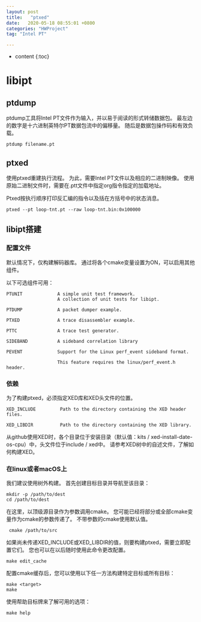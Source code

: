 ```yaml
---
layout: post
title:   "ptxed"
date:   2020-05-18 08:55:01 +0800
categories: "HWProject"
tag: "Intel PT"

---
```


* content
{:toc}






# libipt

## ptdump

ptdump工具将Intel PT文件作为输入，并以易于阅读的形式转储数据包。 最左边的数字是十六进制英特尔PT数据包流中的偏移量。 随后是数据包操作码和有效负载。

```shell
ptdump filename.pt
```



## ptxed

使用ptxed重建执行流程。 为此，需要Intel PT文件以及相应的二进制映像。 使用原始二进制文件时，需要在.ptt文件中指定org指令指定的加载地址。

Ptxed按执行顺序打印反汇编的指令以及括在方括号中的状态消息。

```shell
ptxed --pt loop-tnt.pt --raw loop-tnt.bin:0x100000
```





## libipt搭建

### 配置文件

默认情况下，仅构建解码器库。 通过将各个cmake变量设置为ON，可以启用其他组件。

以下可选组件可用：

```
PTUNIT             A simple unit test framework.
                   A collection of unit tests for libipt.

PTDUMP             A packet dumper example.

PTXED              A trace disassembler example.

PTTC               A trace test generator.

SIDEBAND           A sideband correlation library

PEVENT             Support for the Linux perf_event sideband format.

                   This feature requires the linux/perf_event.h header.
```

### 依赖

为了构建ptxed，必须指定XED库和XED头文件的位置。

```
XED_INCLUDE         Path to the directory containing the XED header files.

XED_LIBDIR          Path to the directory containing the XED library.
```

从github使用XED时，各个目录位于安装目录（默认值：kits / xed-install-date-os-cpu）中，头文件位于include / xed中。 请参考XED树中的自述文件，了解如何构建XED。

### 在linux或者macOS上

我们建议使用树外构建。 首先创建目标目录并导航至该目录：

```shell
mkdir -p /path/to/dest
cd /path/to/dest
```

在这里，以顶级源目录作为参数调用cmake。 您可能已经将部分或全部cmake变量作为cmake的参数传递了。 不带参数的cmake使用默认值。

```shell
 cmake /path/to/src
```

如果尚未传递XED_INCLUDE或XED_LIBDIR的值，则要构建ptxed，需要立即配置它们。 您也可以在以后随时使用此命令更改配置。

```shell
make edit_cache
```

配置cmake缓存后，您可以使用以下任一方法构建特定目标或所有目标：

```shell
make <target>
make
```

使用帮助目标牌来了解可用的选项：

```shell
make help
```



